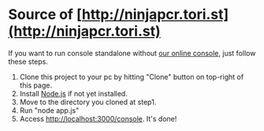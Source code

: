 # Source of [http://ninjapcr.tori.st](http://ninjapcr.tori.st)

If you want to run console standalone without [our online console](http://ninjapcr.tori.st/console/), just follow these steps.
1. Clone this project to your pc by hitting "Clone" button on top-right of this page.
2. Install [Node.js](https://nodejs.org/en/download/) if not yet installed.
3. Move to the directory you cloned at step1.
4. Run "node app.js"
5. Access [http://localhost:3000/console](http://localhost:3000/console). It's done!
